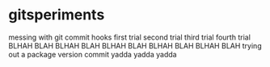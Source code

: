 # gitsperiments
messing with git commit hooks
first trial
second trial
third trial
fourth trial
BLHAH BLAH
BLHAH BLAH
BLHAH BLAH
BLHAH BLAH
BLHAH BLAH
trying out a package version commit
yadda
yadda
yadda
